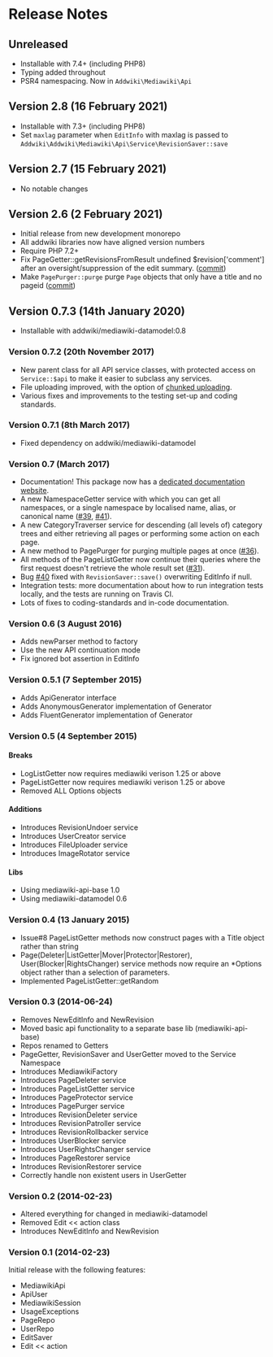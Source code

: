 # Release Notes

## Unreleased

- Installable with 7.4+ (including PHP8)
- Typing added throughout
- PSR4 namespacing. Now in `Addwiki\Mediawiki\Api`

## Version 2.8 (16 February 2021)

- Installable with 7.3+ (including PHP8)
- Set `maxlag` parameter when `EditInfo` with maxlag is passed to `Addwiki\Addwiki\Mediawiki\Api\Service\RevisionSaver::save`

## Version 2.7 (15 February 2021)

- No notable changes

## Version 2.6 (2 February 2021)

- Initial release from new development monorepo
- All addwiki libraries now have aligned version numbers
- Require PHP 7.2+
- Fix PageGetter::getRevisionsFromResult undefined $revision['comment'] after an oversight/suppression of the edit summary. ([commit](https://github.com/addwiki/mediawiki-api/commit/5281c8f6c73d8e522a630e9c51cb4052d84eac67))
- Make `PagePurger::purge` purge `Page` objects that only have a title and no pageid ([commit](https://github.com/addwiki/mediawiki-api/commit/487c8e162cde8eeee66185a00fc86b5a4526fd27))

## Version 0.7.3 (14th January 2020)

* Installable with addwiki/mediawiki-datamodel:0.8

### Version 0.7.2 (20th November 2017)

* New parent class for all API service classes,
  with protected access on `Service::$api` to make it easier to subclass any services.
* File uploading improved, with the option of [chunked uploading](https://www.mediawiki.org/wiki/API:Upload#Chunked_uploading).
* Various fixes and improvements to the testing set-up and coding standards.

### Version 0.7.1 (8th March 2017)

* Fixed dependency on addwiki/mediawiki-datamodel

### Version 0.7 (March 2017)

* Documentation! This package now has a
  [dedicated documentation website](https://addwiki.readthedocs.io/projects/mediawiki-api/).
* A new NamespaceGetter service with which you can get all namespaces,
  or a single namespace by localised name, alias, or canonical name
  ([#39](https://github.com/addwiki/mediawiki-api/pull/39), [#41](https://github.com/addwiki/mediawiki-api/pull/41)).
* A new CategoryTraverser service for descending (all levels of) category trees
  and either retrieving all pages or performing some action on each page.
* A new method to PagePurger for purging multiple pages at once ([#36](https://github.com/addwiki/mediawiki-api/pull/36)). 
* All methods of the PageListGetter now continue their queries where the first request doesn't retrieve the whole result set
  ([#31](https://github.com/addwiki/mediawiki-api/pull/31)).
* Bug [#40](https://github.com/addwiki/mediawiki-api/pull/40) fixed with `RevisionSaver::save()` overwriting EditInfo if null.
* Integration tests: more documentation about how to run integration tests locally,
  and the tests are running on Travis CI.
* Lots of fixes to coding-standards and in-code documentation.

### Version 0.6 (3 August 2016)

* Adds newParser method to factory
* Use the new API continuation mode
* Fix ignored bot assertion in EditInfo

### Version 0.5.1 (7 September 2015)

* Adds ApiGenerator interface
* Adds AnonymousGenerator implementation of Generator
* Adds FluentGenerator implementation of Generator

### Version 0.5 (4 September 2015)

#### Breaks

* LogListGetter now requires mediawiki verison 1.25 or above
* PageListGetter now requires mediawiki verison 1.25 or above
* Removed ALL Options objects

#### Additions

* Introduces RevisionUndoer service
* Introduces UserCreator service
* Introduces FileUploader service
* Introduces ImageRotator service

#### Libs

* Using mediawiki-api-base 1.0
* Using mediawiki-datamodel 0.6

### Version 0.4 (13 January 2015)

* Issue#8 PageListGetter methods now construct pages with a Title object rather than string
* Page(Deleter|ListGetter|Mover|Protector|Restorer), User(Blocker|RightsChanger) service methods now require an *Options object rather than a selection of parameters.
* Implemented PageListGetter::getRandom

### Version 0.3 (2014-06-24)

* Removes NewEditInfo and NewRevision
* Moved basic api functionality to a separate base lib (mediawiki-api-base)
* Repos renamed to Getters
* PageGetter, RevisionSaver and UserGetter moved to the Service Namespace
* Introduces MediawikiFactory
* Introduces PageDeleter service
* Introduces PageListGetter service
* Introduces PageProtector service
* Introduces PagePurger service
* Introduces RevisionDeleter service
* Introduces RevisionPatroller service
* Introduces RevisionRollbacker service
* Introduces UserBlocker service
* Introduces UserRightsChanger service
* Introduces PageRestorer service
* Introduces RevisionRestorer service
* Correctly handle non existent users in UserGetter


### Version 0.2 (2014-02-23)

* Altered everything for changed in mediawiki-datamodel
* Removed Edit << action class
* Introduces NewEditInfo and NewRevision


### Version 0.1 (2014-02-23)

Initial release with the following features:

* MediawikiApi
* ApiUser
* MediawikiSession
* UsageExceptions
* PageRepo
* UserRepo
* EditSaver
* Edit << action
